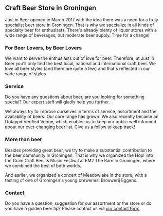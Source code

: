 ## Craft Beer Store in Groningen
Just in Beer opened in March 2017 with the idea there was a need for a truly specialist beer store in Groningen. That is why we specialize in all kinds of specialty beer for enthusiasts. There's already plenty of liquor stores with a wide range of beverages, but moderate beer supply. Time for a change!

### For Beer Lovers, by Beer Lovers
We want to serve the enthusiasts out of love for beer. Therefore, at Just in Beer you'll only find the best local, national and international craft beer. We love all beer styles (and there are quite a few) and that's reflected in our wide range of styles.

### Service
Do you have any questions about beer, are you looking for something special? Our expert staff will gladly help you further.

We always try to improve ourselves in terms of service, assortment and the availability of beers. Our core range has grown. We also recently became an Untappd Verified Venue, which enables us to keep our public well informed about our ever-changing beer list. Give us a follow to keep track!

### More than beer
Besides providing great beer, we try to make a substantial contribution to the beer community in Groningen. That is why we organized the Hop! into the Grain Craft Beer & Music Festival at EM2 The Barn in Groningen, where we combined the best of both worlds.

And earlier, we organized a concert of Meadowlake in the store, with a tasting of one of Groningen's young breweries: Brouwerij Eggens.

### Contact
Do you have a question, suggestion for our assortment or the store or do you have a golden beer tip? Please contact us via [our contact form](/en/contact/).
